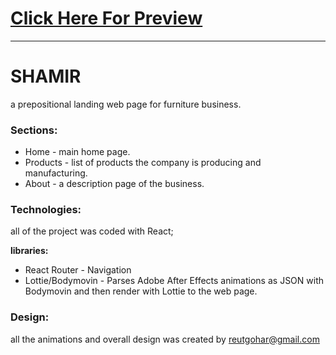 

# [Click Here For Preview](https://dimor.github.io/shamir)

***

# **SHAMIR**

a prepositional landing web page for furniture business.

### Sections:
* Home -  main home page.
* Products - list of products the company is producing and manufacturing.
* About - a description page of the business.

### Technologies:
all of the project was coded with React;

**libraries:**
* React Router - Navigation
* Lottie/Bodymovin - Parses Adobe After Effects animations as JSON with Bodymovin and then render with Lottie to the web page.

### Design:
all the animations and overall design was created by [reutgohar@gmail.com](reutgohar@gmail.com)
